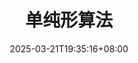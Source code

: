 ---
weight: 999
title: "单纯形算法"
description: ""
icon: "article"
date: "2025-03-21T19:35:16+08:00"
lastmod: "2025-03-21T19:35:16+08:00"
draft: true
toc: true
---
